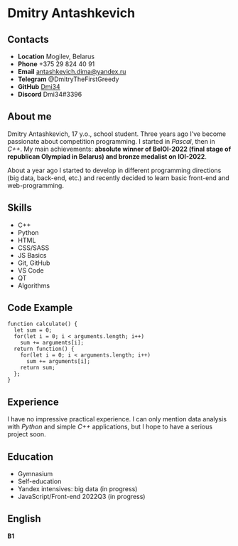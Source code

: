 # Dmitry Antashkevich
## Contacts
* **Location** Mogilev, Belarus
* **Phone** +375 29 824 40 91
* **Email** antashkevich.dima@yandex.ru
* **Telegram** @DmitryTheFirstGreedy
* **GitHub** [Dmi34](https://github.com/Dmi34)
* **Discord** Dmi34#3396
## About me
Dmitry Antashkevich, 17 y.o., school student. Three years ago I’ve become passionate about competition programming. I started in *Pascal*, then in *C++*.  My main achievements: **absolute winner of BelOI-2022 (final stage of republican Olympiad in Belarus) and bronze medalist on IOI-2022**.

About a year ago I started to develop in different programming directions (big data, back-end, etc.) and recently decided to learn basic front-end and web-programming.
## Skills
* C++
* Python
* HTML
* CSS/SASS
* JS Basics
* Git, GitHub
* VS Code
* QT
* Algorithms
## Code Example
```
function calculate() {
  let sum = 0;
  for(let i = 0; i < arguments.length; i++) 
    sum += arguments[i];
  return function() {
    for(let i = 0; i < arguments.length; i++) 
      sum += arguments[i];
    return sum;
  };
}
```
## Experience
I have no impressive practical experience. I can only mention data analysis with *Python* and simple *C++* applications, but I hope to have a serious project soon.
## Education
* Gymnasium
* Self-education
* Yandex intensives: big data (in progress)
* JavaScript/Front-end 2022Q3 (in progress)
## English
**B1**